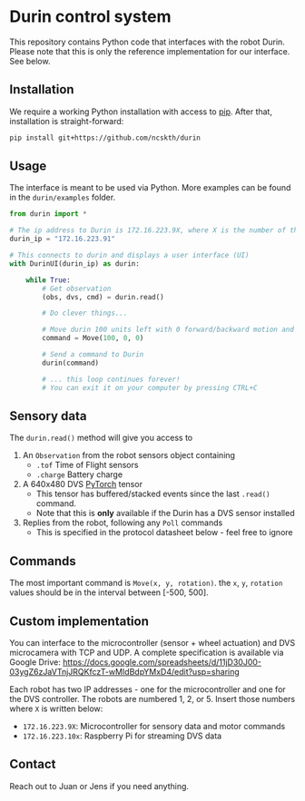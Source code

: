 # Durin control system

This repository contains Python code that interfaces with the robot Durin.
Please note that this is only the reference implementation for our interface. See below.

## Installation

We require a working Python installation with access to [pip](https://pypi.org/project/pip/).
After that, installation is straight-forward:

```bash
pip install git+https://github.com/ncskth/durin
```

## Usage

The interface is meant to be used via Python. More examples can be found in the `durin/examples` folder.


```python
from durin import *

# The ip address to Durin is 172.16.223.9X, where X is the number of the robot (1, 2, or 5).
durin_ip = "172.16.223.91"

# This connects to durin and displays a user interface (UI)
with DurinUI(durin_ip) as durin:

    while True:
        # Get observation
        (obs, dvs, cmd) = durin.read()

        # Do clever things...

        # Move durin 100 units left with 0 forward/backward motion and 0 rotation
        command = Move(100, 0, 0)

        # Send a command to Durin
        durin(command)

        # ... this loop continues forever!
        # You can exit it on your computer by pressing CTRL+C
```

## Sensory data

The `durin.read()` method will give you access to 

1. An `Observation` from the robot sensors object containing
    * `.tof` Time of Flight sensors
    * `.charge` Battery charge
2. A 640x480 DVS [PyTorch](pytorch.org) tensor
    * This tensor has buffered/stacked events since the last `.read()` command.
    * Note that this is **only** available if the Durin has a DVS sensor installed
3. Replies from the robot, following any `Poll` commands
    * This is specified in the protocol datasheet below - feel free to ignore

## Commands
The most important command is `Move(x, y, rotation)`. the `x`, `y`, `rotation` values should be in the interval between [-500, 500].

## Custom implementation
You can interface to the microcontroller (sensor + wheel actuation) and DVS microcamera with TCP and UDP.
A complete specification is available via Google Drive: https://docs.google.com/spreadsheets/d/11jD30J00-03ygZ6zJaVTnjJRQKfczT-wMIdBdpYMxD4/edit?usp=sharing

Each robot has two IP addresses - one for the microcontroller and one for the DVS controller.
The robots are numbered 1, 2, or 5. Insert those numbers where `X` is written below:

* `172.16.223.9X`: Microcontroller for sensory data and motor commands
* `172.16.223.10x`: Raspberry Pi for streaming DVS data

## Contact

Reach out to Juan or Jens if you need anything.
